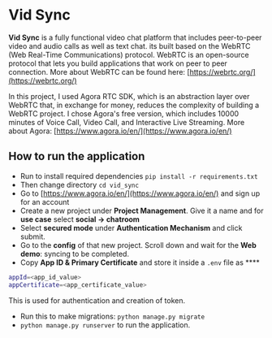 # Vid Sync

**Vid Sync** is a fully functional video chat platform that includes peer-to-peer video and audio calls as well as text chat. its built based on the WebRTC (Web Real-Time Communications) protocol. WebRTC is an open-source protocol that lets you build applications that work on peer to peer connection. More about WebRTC can be found here: [https://webrtc.org/](https://webrtc.org/)

In this project, I used Agora RTC SDK, which is an abstraction layer over WebRTC that, in exchange for money, reduces the complexity of building a WebRTC project. I chose Agora's free version, which includes 10000 minutes of Voice Call, Video Call, and Interactive Live Streaming. More about Agora: [https://www.agora.io/en/](https://www.agora.io/en/)

## How to run the application

- Run to install required dependencies `pip install -r requirements.txt`
- Then change directory `cd vid_sync`
- Go to [https://www.agora.io/en/](https://www.agora.io/en/) and sign up for an account
- Create a new project under **Project Management**. Give it a name and for **use case** select **social → chatroom**
- Select **secured mode** under **Authentication Mechanism** and click submit.
- Go to the **config** of that new project. Scroll down and wait for the **Web demo**: syncing to be completed.
- Copy **App ID & Primary Certificate** and store it inside a `.env` file as ****

```bash
appId=<app_id_value>  
appCertificate=<app_certificate_value> 
```

This is used for authentication and creation of token.

- Run this to make migrations: `python manage.py migrate`
- `python manage.py runserver` to run the application.


